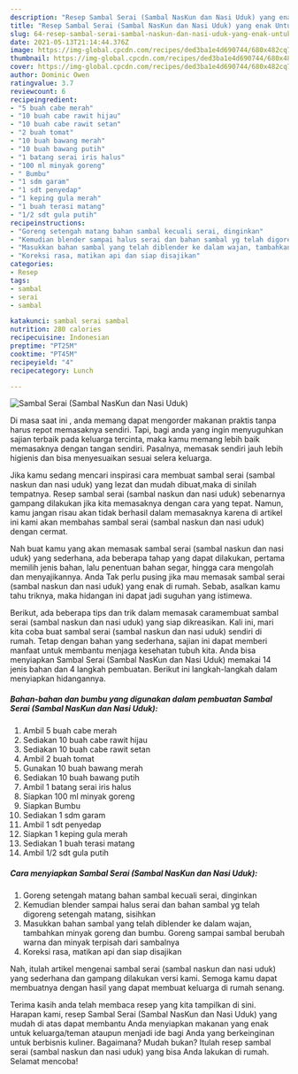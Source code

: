 ```yaml
---
description: "Resep Sambal Serai (Sambal NasKun dan Nasi Uduk) yang enak Untuk Jualan"
title: "Resep Sambal Serai (Sambal NasKun dan Nasi Uduk) yang enak Untuk Jualan"
slug: 64-resep-sambal-serai-sambal-naskun-dan-nasi-uduk-yang-enak-untuk-jualan
date: 2021-05-13T21:14:44.376Z
image: https://img-global.cpcdn.com/recipes/ded3ba1e4d690744/680x482cq70/sambal-serai-sambal-naskun-dan-nasi-uduk-foto-resep-utama.jpg
thumbnail: https://img-global.cpcdn.com/recipes/ded3ba1e4d690744/680x482cq70/sambal-serai-sambal-naskun-dan-nasi-uduk-foto-resep-utama.jpg
cover: https://img-global.cpcdn.com/recipes/ded3ba1e4d690744/680x482cq70/sambal-serai-sambal-naskun-dan-nasi-uduk-foto-resep-utama.jpg
author: Dominic Owen
ratingvalue: 3.7
reviewcount: 6
recipeingredient:
- "5 buah cabe merah"
- "10 buah cabe rawit hijau"
- "10 buah cabe rawit setan"
- "2 buah tomat"
- "10 buah bawang merah"
- "10 buah bawang putih"
- "1 batang serai iris halus"
- "100 ml minyak goreng"
- " Bumbu"
- "1 sdm garam"
- "1 sdt penyedap"
- "1 keping gula merah"
- "1 buah terasi matang"
- "1/2 sdt gula putih"
recipeinstructions:
- "Goreng setengah matang bahan sambal kecuali serai, dinginkan"
- "Kemudian blender sampai halus serai dan bahan sambal yg telah digoreng setengah matang, sisihkan"
- "Masukkan bahan sambal yang telah diblender ke dalam wajan, tambahkan minyak goreng dan bumbu. Goreng sampai sambal berubah warna dan minyak terpisah dari sambalnya"
- "Koreksi rasa, matikan api dan siap disajikan"
categories:
- Resep
tags:
- sambal
- serai
- sambal

katakunci: sambal serai sambal 
nutrition: 280 calories
recipecuisine: Indonesian
preptime: "PT25M"
cooktime: "PT45M"
recipeyield: "4"
recipecategory: Lunch

---
```



![Sambal Serai (Sambal NasKun dan Nasi Uduk)](https://img-global.cpcdn.com/recipes/ded3ba1e4d690744/680x482cq70/sambal-serai-sambal-naskun-dan-nasi-uduk-foto-resep-utama.jpg)

Di masa  saat ini , anda memang dapat mengorder makanan praktis tanpa harus repot memasaknya sendiri. Tapi, bagi anda yang ingin menyuguhkan sajian terbaik pada keluarga tercinta, maka kamu memang lebih baik memasaknya dengan tangan sendiri. Pasalnya, memasak sendiri jauh lebih higienis dan bisa menyesuaikan sesuai selera keluarga.

Jika kamu sedang mencari inspirasi cara membuat sambal serai (sambal naskun dan nasi uduk) yang lezat dan mudah dibuat,maka di sinilah tempatnya. Resep sambal serai (sambal naskun dan nasi uduk)  sebenarnya gampang dilakukan jika kita memasaknya dengan cara yang tepat. Namun, kamu jangan risau akan tidak berhasil dalam memasaknya 
karena di artikel ini kami akan membahas sambal serai (sambal naskun dan nasi uduk) dengan cermat.  



Nah buat kamu yang akan memasak sambal serai (sambal naskun dan nasi uduk) yang sederhana, ada beberapa tahap yang dapat dilakukan, pertama memilih jenis bahan, lalu penentuan bahan segar, hingga cara mengolah dan menyajikannya. Anda Tak perlu pusing jika mau memasak sambal serai (sambal naskun dan nasi uduk) yang enak di rumah. Sebab, asalkan kamu  tahu triknya, maka hidangan ini dapat jadi suguhan yang istimewa.

Berikut, ada beberapa tips dan trik dalam memasak caramembuat sambal serai (sambal naskun dan nasi uduk) yang siap dikreasikan. Kali ini, mari kita coba buat sambal serai (sambal naskun dan nasi uduk) sendiri di rumah. Tetap dengan bahan yang sederhana, sajian ini dapat memberi manfaat untuk membantu menjaga kesehatan tubuh kita. Anda bisa menyiapkan Sambal Serai (Sambal NasKun dan Nasi Uduk) memakai 14 jenis bahan dan 4 langkah pembuatan. Berikut ini langkah-langkah dalam menyiapkan hidangannya.

<!--inarticleads1-->

##### Bahan-bahan dan bumbu yang digunakan dalam pembuatan Sambal Serai (Sambal NasKun dan Nasi Uduk):

1. Ambil 5 buah cabe merah
1. Sediakan 10 buah cabe rawit hijau
1. Sediakan 10 buah cabe rawit setan
1. Ambil 2 buah tomat
1. Gunakan 10 buah bawang merah
1. Sediakan 10 buah bawang putih
1. Ambil 1 batang serai iris halus
1. Siapkan 100 ml minyak goreng
1. Siapkan  Bumbu
1. Sediakan 1 sdm garam
1. Ambil 1 sdt penyedap
1. Siapkan 1 keping gula merah
1. Sediakan 1 buah terasi matang
1. Ambil 1/2 sdt gula putih




<!--inarticleads2-->

##### Cara menyiapkan Sambal Serai (Sambal NasKun dan Nasi Uduk):

1. Goreng setengah matang bahan sambal kecuali serai, dinginkan
1. Kemudian blender sampai halus serai dan bahan sambal yg telah digoreng setengah matang, sisihkan
1. Masukkan bahan sambal yang telah diblender ke dalam wajan, tambahkan minyak goreng dan bumbu. Goreng sampai sambal berubah warna dan minyak terpisah dari sambalnya
1. Koreksi rasa, matikan api dan siap disajikan




Nah, itulah artikel mengenai  sambal serai (sambal naskun dan nasi uduk)  yang sederhana dan gampang dilakukan versi kami. Semoga kamu dapat membuatnya dengan hasil yang dapat membuat keluarga di rumah senang. 

Terima kasih anda telah membaca resep yang kita tampilkan di sini. Harapan kami, resep  Sambal Serai (Sambal NasKun dan Nasi Uduk) yang mudah di atas dapat membantu Anda menyiapkan makanan yang enak untuk keluarga/teman ataupun menjadi ide bagi Anda yang berkeinginan untuk berbisnis kuliner. Bagaimana? Mudah bukan? Itulah resep sambal serai (sambal naskun dan nasi uduk) yang bisa Anda lakukan di rumah. Selamat mencoba!

